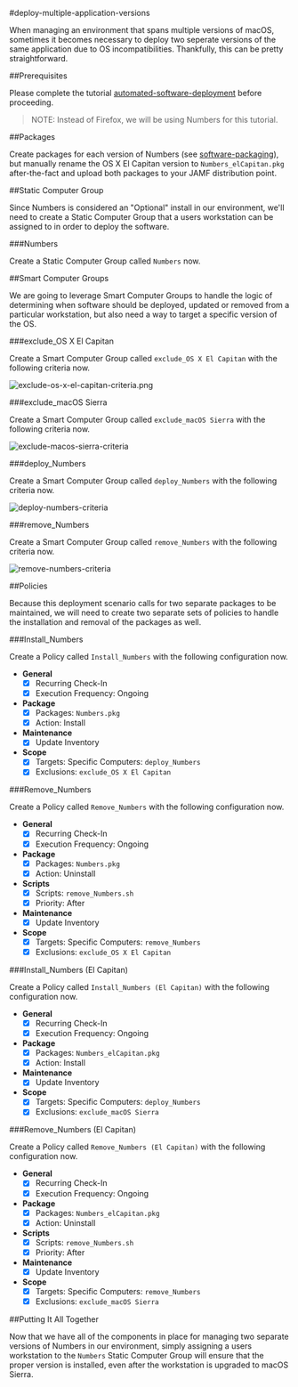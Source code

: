 #deploy-multiple-application-versions

When managing an environment that spans multiple versions of macOS, sometimes it becomes necessary to deploy two seperate versions of the same application due to OS incompatibilities. Thankfully, this can be pretty straightforward.

##Prerequisites

Please complete the tutorial [automated-software-deployment](https://github.com/ToplessBanana/tutorials/tree/master/HOW-TO-automated-software-deployment) before proceeding.

> NOTE: Instead of Firefox, we will be using Numbers for this tutorial.

##Packages

Create packages for each version of Numbers (see [software-packaging](https://github.com/ToplessBanana/tutorials/tree/master/HOW-TO-software-packaging)), but manually rename the OS X El Capitan version to `Numbers_elCapitan.pkg` after-the-fact and upload both packages to your JAMF distribution point.

##Static Computer Group

Since Numbers is considered an "Optional" install in our environment, we'll need to create a Static Computer Group that a users workstation can be assigned to in order to deploy the software.

###Numbers

Create a Static Computer Group called `Numbers` now.

##Smart Computer Groups

We are going to leverage Smart Computer Groups to handle the logic of determining when software should be deployed, updated or removed from a particular workstation, but also need a way to target a specific version of the OS.

###exclude_OS X El Capitan

Create a Smart Computer Group called `exclude_OS X El Capitan` with the following criteria now.

![exclude-os-x-el-capitan-criteria.png](https://github.com/ToplessBanana/tutorials/blob/master/HOW-TO-deploy-multiple-application-versions/resources/exclude-os-x-el-capitan-criteria.png)

###exclude_macOS Sierra

Create a Smart Computer Group called `exclude_macOS Sierra` with the following criteria now.

![exclude-macos-sierra-criteria](https://github.com/ToplessBanana/tutorials/blob/master/HOW-TO-deploy-multiple-application-versions/resources/exclude-macos-sierra-criteria.png)

###deploy_Numbers

Create a Smart Computer Group called `deploy_Numbers` with the following criteria now.

![deploy-numbers-criteria](https://github.com/ToplessBanana/tutorials/blob/master/HOW-TO-deploy-multiple-application-versions/resources/deploy-numbers-criteria.png)

###remove_Numbers

Create a Smart Computer Group called `remove_Numbers` with the following criteria now.

![remove-numbers-criteria](https://github.com/ToplessBanana/tutorials/blob/master/HOW-TO-deploy-multiple-application-versions/resources/remove-numbers-criteria.png)

##Policies

Because this deployment scenario calls for two separate packages to be maintained, we will need to create two separate sets of policies to handle the installation and removal of the packages as well.

###Install_Numbers

Create a Policy called `Install_Numbers` with the following configuration now.

- **General**
  - [x] Recurring Check-In
  - [x] Execution Frequency: Ongoing
- **Package**
  - [x] Packages: `Numbers.pkg`
  - [x] Action: Install
- **Maintenance**
  - [x] Update Inventory
- **Scope**
  - [x] Targets: Specific Computers: `deploy_Numbers`
  - [x] Exclusions: `exclude_OS X El Capitan`

###Remove_Numbers

Create a Policy called `Remove_Numbers` with the following configuration now.

- **General**
  - [x] Recurring Check-In
  - [x] Execution Frequency: Ongoing
- **Package**
  - [x] Packages: `Numbers.pkg`
  - [x] Action: Uninstall
- **Scripts**
  - [x] Scripts: `remove_Numbers.sh`
  - [x] Priority: After
- **Maintenance**
  - [x] Update Inventory
- **Scope**
  - [x] Targets: Specific Computers: `remove_Numbers`
  - [x] Exclusions: `exclude_OS X El Capitan`
  
###Install_Numbers (El Capitan)

Create a Policy called `Install_Numbers (El Capitan)` with the following configuration now.

- **General**
  - [x] Recurring Check-In
  - [x] Execution Frequency: Ongoing
- **Package**
  - [x] Packages: `Numbers_elCapitan.pkg`
  - [x] Action: Install
- **Maintenance**
  - [x] Update Inventory
- **Scope**
  - [x] Targets: Specific Computers: `deploy_Numbers`
  - [x] Exclusions: `exclude_macOS Sierra`

###Remove_Numbers (El Capitan)

Create a Policy called `Remove_Numbers (El Capitan)` with the following configuration now.

- **General**
  - [x] Recurring Check-In
  - [x] Execution Frequency: Ongoing
- **Package**
  - [x] Packages: `Numbers_elCapitan.pkg`
  - [x] Action: Uninstall
- **Scripts**
  - [x] Scripts: `remove_Numbers.sh`
  - [x] Priority: After
- **Maintenance**
  - [x] Update Inventory
- **Scope**
  - [x] Targets: Specific Computers: `remove_Numbers`
  - [x] Exclusions: `exclude_macOS Sierra`

##Putting It All Together

Now that we have all of the components in place for managing two separate versions of Numbers in our environment, simply assigning a users workstation to the `Numbers` Static Computer Group will ensure that the proper version is installed, even after the workstation is upgraded to macOS Sierra.
